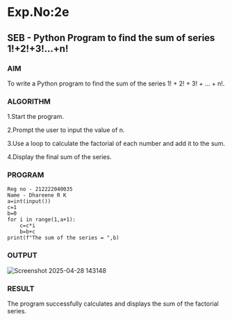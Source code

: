 # Exp.No:2e  
## SEB - Python Program to find the sum of series 1!+2!+3!...+n!



### AIM  
To write a Python program to find the sum of the series 1! + 2! + 3! + ... + n!.


### ALGORITHM

1.Start the program.

2.Prompt the user to input the value of n.

3.Use a loop to calculate the factorial of each number and add it to the sum.

4.Display the final sum of the series.


### PROGRAM

```
Reg no - 212222040035
Name - Dhareene R K
a=int(input())
c=1
b=0
for i in range(1,a+1):
    c=c*i
    b=b+c
print(f"The sum of the series = ",b)
```
### OUTPUT
![Screenshot 2025-04-28 143148](https://github.com/user-attachments/assets/a9e40278-d9f4-4f9d-913c-a72880ebac7f)

### RESULT
The program successfully calculates and displays the sum of the factorial series.
